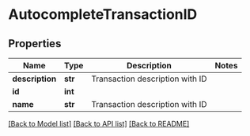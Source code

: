 # AutocompleteTransactionID

## Properties
Name | Type | Description | Notes
------------ | ------------- | ------------- | -------------
**description** | **str** | Transaction description with ID | 
**id** | **int** |  | 
**name** | **str** | Transaction description with ID | 

[[Back to Model list]](../README.md#documentation-for-models) [[Back to API list]](../README.md#documentation-for-api-endpoints) [[Back to README]](../README.md)


